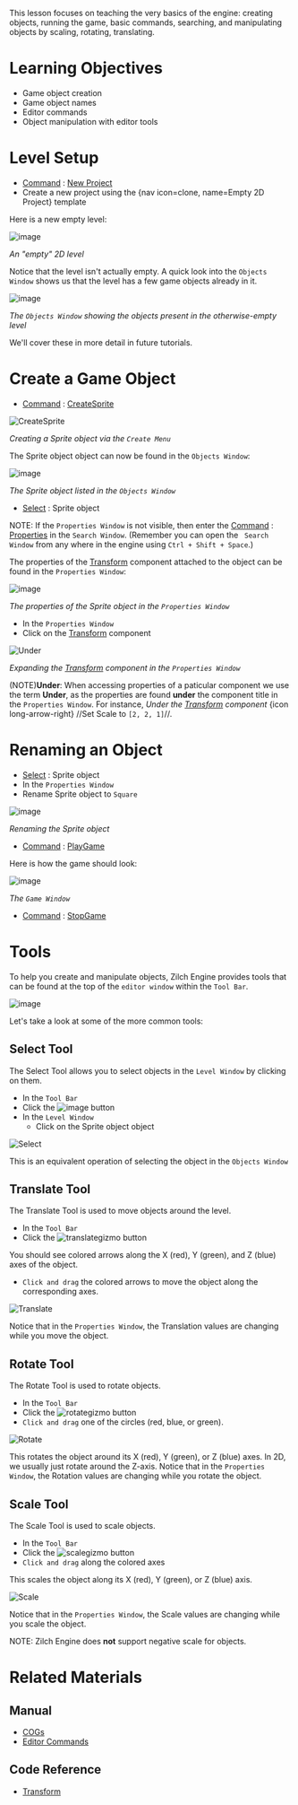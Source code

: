 This lesson focuses on teaching the very basics of the engine: creating objects, running the game, basic commands, searching, and manipulating objects by scaling, rotating, translating.


 # Learning Objectives


 - Game object creation
 - Game object names
 - Editor commands
 - Object manipulation with editor tools


 # Level Setup


- [Command](../../zilchmanual/editor/editorcommands/commands.md) : [New Project](../../../code_reference/command_reference.md#newproject)
 - Create a new project using the {nav icon=clone, name=Empty 2D Project} template

Here is a new empty level:


![image](https://raw.githubusercontent.com/ZilchEngine/ZilchFiles/master/doc_files/46948.png)


*An "empty" 2D level*


Notice that the level isn't actually empty. A quick look into the `Objects Window` shows us that the level has a few game objects already in it.



![image](https://raw.githubusercontent.com/ZilchEngine/ZilchFiles/master/doc_files/46947.png)


*The `Objects Window` showing the objects present in the otherwise-empty level*


We'll cover these in more detail in future tutorials.

 # Create a Game Object

- [Command](../../zilchmanual/editor/editorcommands/commands.md) : [CreateSprite](../../../code_reference/command_reference.md#createsprite)



![CreateSprite](https://raw.githubusercontent.com/ZilchEngine/ZilchFiles/master/doc_files/46945.gif)


*Creating a Sprite object via the `Create Menu`*


The Sprite object object can now be found in the `Objects Window`:


![image](https://raw.githubusercontent.com/ZilchEngine/ZilchFiles/master/doc_files/46949.png)


*The Sprite object listed in the `Objects Window`*


- [Select](../../zilchmanual/editor/editorcommands/selectobject.md) : Sprite object

NOTE:
 If the `Properties Window` is not visible, then enter the [Command](../../zilchmanual/editor/editorcommands/commands.md) : [Properties](../../../code_reference/command_reference.md#properties) in the `Search Window`. (Remember you can open the ` Search Window` from any where in the engine using `Ctrl + Shift + Space`.)

The properties of the [Transform](../../../code_reference/class_reference/transform.md) component attached to the object can be found in the `Properties Window`:


![image](https://raw.githubusercontent.com/ZilchEngine/ZilchFiles/master/doc_files/46950.png)


*The properties of the Sprite object in the `Properties Window`*

- In the `Properties Window`
 - Click  on the [Transform](../../../code_reference/class_reference/transform.md) component



![Under](https://raw.githubusercontent.com/ZilchEngine/ZilchFiles/master/doc_files/85621.gif)


*Expanding the [Transform](../../../code_reference/class_reference/transform.md) component in the `Properties Window`*


(NOTE)**Under**: When accessing properties of a paticular component we use the term **Under**, as the properties are found **under** the component title in the `Properties Window`. For instance, *Under the [Transform](../../../code_reference/class_reference/transform.md) component* {icon long-arrow-right} //Set Scale  to `[2, 2, 1]`//.


 #  Renaming an Object


- [Select](../../zilchmanual/editor/editorcommands/selectobject.md) : Sprite object
- In the `Properties Window`
 - Rename Sprite object to `Square`


![image](https://raw.githubusercontent.com/ZilchEngine/ZilchFiles/master/doc_files/46952.png)


*Renaming the Sprite object*


- [Command](../../zilchmanual/editor/editorcommands/commands.md) : [PlayGame](../../../code_reference/command_reference.md#playgame)

Here is how the game should look:


![image](https://raw.githubusercontent.com/ZilchEngine/ZilchFiles/master/doc_files/46336.png)


*The `Game Window`*


- [Command](../../zilchmanual/editor/editorcommands/commands.md) : [StopGame](../../../code_reference/command_reference.md#stopgame)


 #  Tools


To help you create and manipulate objects, Zilch Engine provides tools that can be found at the top of the `editor window` within the `Tool Bar`.



![image](https://raw.githubusercontent.com/ZilchEngine/ZilchFiles/master/doc_files/86287.png)


Let's take a look at some of the more common tools:


 ## Select Tool


The Select Tool allows you to select objects in the `Level Window` by clicking on them.

- In the `Tool Bar`
 - Click  the ![image](https://raw.githubusercontent.com/ZilchEngine/ZilchFiles/master/doc_files/86293.png) button
- In the `Level Window`
  - Click  on the Sprite object object



![Select](https://raw.githubusercontent.com/ZilchEngine/ZilchFiles/master/doc_files/86291.gif)


This is an equivalent operation of selecting the object in the `Objects Window`


 ##  Translate Tool


The Translate Tool is used to move objects around the level.

- In the `Tool Bar`
 - Click  the ![translategizmo](https://raw.githubusercontent.com/ZilchEngine/ZilchFiles/master/doc_files/110.png) button

You should see colored arrows along the X (red), Y (green), and Z (blue) axes of the object.

- `Click and drag` the colored arrows to move the object along the corresponding axes.



![Translate](https://raw.githubusercontent.com/ZilchEngine/ZilchFiles/master/doc_files/46953.gif)


Notice that in the `Properties Window`, the Translation  values are changing while you move the object.


 ##  Rotate Tool


The Rotate Tool is used to rotate objects.

- In the `Tool Bar`
 - Click  the ![rotategizmo](https://raw.githubusercontent.com/ZilchEngine/ZilchFiles/master/doc_files/107.png) button
- `Click and drag` one of the circles (red, blue, or green).



![Rotate](https://raw.githubusercontent.com/ZilchEngine/ZilchFiles/master/doc_files/46954.gif)


This rotates the object around its X (red), Y (green), or Z (blue) axes. In 2D, we usually just rotate around the Z-axis. Notice that in the `Properties Window`, the Rotation  values are changing while you rotate the object.



 ##  Scale Tool


The Scale Tool is used to scale objects.

- In the `Tool Bar`
 - Click  the ![scalegizmo](https://raw.githubusercontent.com/ZilchEngine/ZilchFiles/master/doc_files/108.png) button
- `Click and drag` along the colored axes

This scales the object along its X (red), Y (green), or Z (blue) axis.



![Scale](https://raw.githubusercontent.com/ZilchEngine/ZilchFiles/master/doc_files/46955.gif)


Notice that in the `Properties Window`, the Scale  values are changing while you scale the object.

NOTE: Zilch Engine does **not** support negative scale for objects.

 # Related Materials

 ## Manual
- [COGs](../../zilchmanual/architecture/cogs/gameobjectsconcept.md)
- [Editor Commands](../../zilchmanual/editor/editorcommands.md)

 ## Code Reference
- [Transform](../../../code_reference/class_reference/transform.md)
 

 